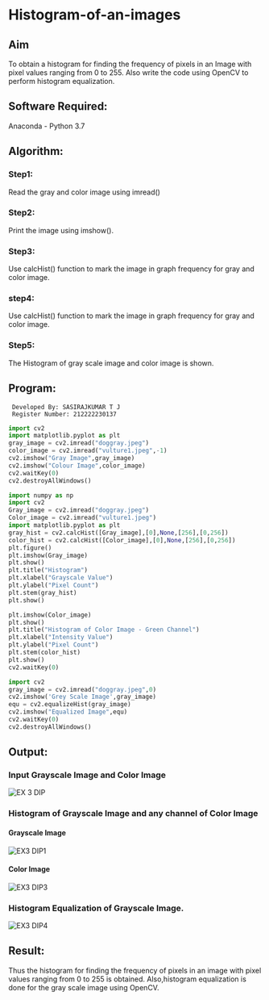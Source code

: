 # Histogram-of-an-images
## Aim
To obtain a histogram for finding the frequency of pixels in an Image with pixel values ranging from 0 to 255. Also write the code using OpenCV to perform histogram equalization.

## Software Required:
Anaconda - Python 3.7

## Algorithm:
### Step1:
Read the gray and color image using imread()

### Step2:
Print the image using imshow().



### Step3:
Use calcHist() function to mark the image in graph frequency for gray and color image.

### step4:
Use calcHist() function to mark the image in graph frequency for gray and color image.

### Step5:
The Histogram of gray scale image and color image is shown.


## Program:
```
 Developed By: SASIRAJKUMAR T J
 Register Number: 212222230137
```
```python
import cv2
import matplotlib.pyplot as plt
gray_image = cv2.imread("doggray.jpeg")
color_image = cv2.imread("vulture1.jpeg",-1)
cv2.imshow("Gray Image",gray_image)
cv2.imshow("Colour Image",color_image)
cv2.waitKey(0)
cv2.destroyAllWindows()
```
```python
import numpy as np
import cv2
Gray_image = cv2.imread("doggray.jpeg")
Color_image = cv2.imread("vulture1.jpeg")
import matplotlib.pyplot as plt
gray_hist = cv2.calcHist([Gray_image],[0],None,[256],[0,256])
color_hist = cv2.calcHist([Color_image],[0],None,[256],[0,256])
plt.figure()
plt.imshow(Gray_image)
plt.show()
plt.title("Histogram")
plt.xlabel("Grayscale Value")
plt.ylabel("Pixel Count")
plt.stem(gray_hist)
plt.show()
```
```python
plt.imshow(Color_image)
plt.show()
plt.title("Histogram of Color Image - Green Channel")
plt.xlabel("Intensity Value")
plt.ylabel("Pixel Count")
plt.stem(color_hist)
plt.show()
cv2.waitKey(0)
```
```python
import cv2
gray_image = cv2.imread("doggray.jpeg",0)
cv2.imshow('Grey Scale Image',gray_image)
equ = cv2.equalizeHist(gray_image)
cv2.imshow("Equalized Image",equ)
cv2.waitKey(0)
cv2.destroyAllWindows()
```







## Output:
### Input Grayscale Image and Color Image
![EX 3 DIP](https://github.com/SASIRAJ27/Histogram-of-an-images/assets/113497176/4c2f3ae2-a49e-4629-bc33-4e9c966320bc)



### Histogram of Grayscale Image and any channel of Color Image

#### Grayscale Image
![EX3 DIP1](https://github.com/SASIRAJ27/Histogram-of-an-images/assets/113497176/77f46941-b814-4c47-9cac-fd8b179b5c43)

#### Color Image
![EX3 DIP3](https://github.com/SASIRAJ27/Histogram-of-an-images/assets/113497176/cfbd6e15-34ac-4fd3-9116-c63ec45c5b79)



### Histogram Equalization of Grayscale Image.
![EX3 DIP4](https://github.com/SASIRAJ27/Histogram-of-an-images/assets/113497176/4bf6ecd1-f85a-4468-863c-525736ce6d36)




## Result: 
Thus the histogram for finding the frequency of pixels in an image with pixel values ranging from 0 to 255 is obtained. Also,histogram equalization is done for the gray scale image using OpenCV.
